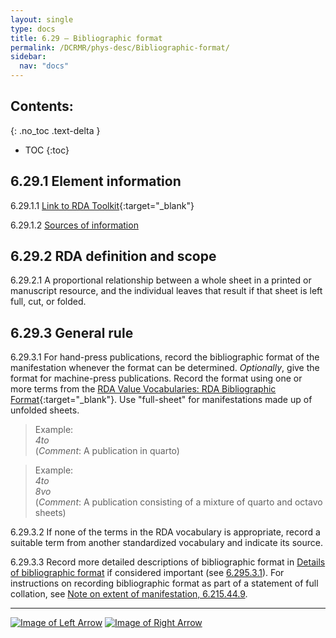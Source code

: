 ```yaml
---
layout: single
type: docs
title: 6.29 — Bibliographic format
permalink: /DCRMR/phys-desc/Bibliographic-format/
sidebar:
  nav: "docs"
---
```


## Contents:
{: .no_toc .text-delta }

- TOC
{:toc}

## 6.29.1 Element information

<a name="6.29.1.1">6.29.1.1</a> [Link to RDA Toolkit](https://beta.rdatoolkit.org/Content/Index?externalId=en-US_ala-bfeb2cbe-ffdc-34b7-a147-c590b4e03997){:target="_blank"}

<a name="6.29.1.2">6.29.1.2</a> [Sources of information](/DCRMR/phys-desc/#6011-sources-of-information) 

## 6.29.2 RDA definition and scope

<a name="6.29.2.1">6.29.2.1</a> A proportional relationship between a whole sheet in a printed or manuscript resource, and the individual leaves that result if that sheet is left full, cut, or folded.

## 6.29.3 General rule 

<a name="6.29.3.1">6.29.3.1</a> For hand-press publications, record the bibliographic format of the manifestation whenever the format can be determined. *Optionally*, give the format for machine-press publications. Record the format using one or more terms from the [RDA Value Vocabularies: RDA Bibliographic Format](http://www.rdaregistry.info/termList/bookFormat/){:target="_blank"}. Use "full-sheet" for manifestations made up of unfolded sheets.

>Example:  
><CITE>4to</CITE>  
>(*Comment*: A publication in quarto)

>Example:  
><CITE>4to</CITE>  
><CITE>8vo</CITE>  
>(*Comment*: A publication consisting of a mixture of quarto and octavo sheets)

<a name="6.29.3.2">6.29.3.2</a> If none of the terms in the RDA vocabulary is appropriate, record a suitable term from another standardized vocabulary and indicate its source.

<a name="6.29.3.3">6.29.3.3</a> Record more detailed descriptions of bibliographic format in [Details of bibliographic format](/DCRMR/phys-desc/Details-of-bibliographic-format/) if considered important (see [6.295.3.1](/DCRMR/phys-desc/Details-of-bibliographic-format/#6.295.3.1)).  For instructions on recording bibliographic format as part of a statement of full collation, see [Note on extent of manifestation, 6.215.44.9](/DCRMR/phys-desc/Note-on-extent-of-manifestation/#6.215.44.9).

---

[![Image of Left Arrow](https://rbms-bsc.github.io/DCRMR/assets/pictures/navigation/Arrow_Left.png "6.285 — Details of layout")](/DCRMR/phys-desc/Details-of-layout/) [![Image of Right Arrow](https://rbms-bsc.github.io/DCRMR/assets/pictures/navigation/Arrow_Right.png "6.295 — Details of bibliographic format")](/DCRMR/phys-desc/Details-of-bibliographic-format/)
